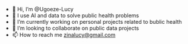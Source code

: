 - 👋 Hi, I’m @Ugoeze-Lucy
- 👀 I use AI and data to solve public health problems
- 🌱 I’m currently working on personal projects related to bublic health
- 💞️ I’m looking to collaborate on public data projects
- 📫 How to reach me zinalucy@gmail.com

<!---
Ugoeze-Lucy/Ugoeze-Lucy is a ✨ special ✨ repository because its `README.md` (this file) appears on your GitHub profile.
You can click the Preview link to take a look at your changes.
--->
